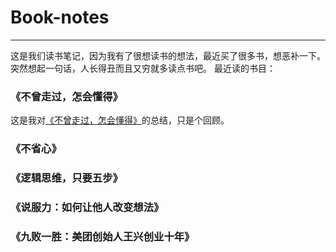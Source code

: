 ﻿# Book-notes

---
这是我们读书笔记，因为我有了很想读书的想法，最近买了很多书，想恶补一下。突然想起一句话，人长得丑而且又穷就多读点书吧。
最近读的书目：
### 《不曾走过，怎会懂得》
这是我对[《不曾走过，怎会懂得》](https://github.com/guohongjun/Lots-of-Candles-Plenty-of-Cake)的总结，只是个回顾。
### 《不省心》

### 《逻辑思维，只要五步》

### 《说服力：如何让他人改变想法》

### 《九败一胜：美团创始人王兴创业十年》



